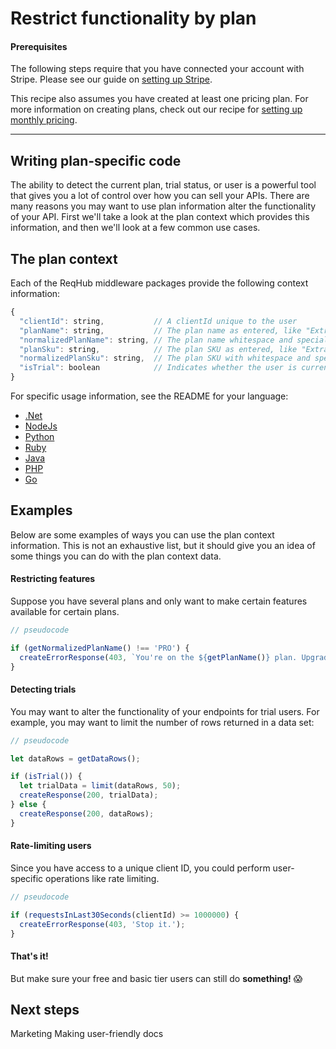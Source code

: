 
# Restrict functionality by plan

#### Prerequisites

The following steps require that you have connected your account with Stripe. Please see our guide on [setting up Stripe](/guides/setting-up-stripe).

This recipe also assumes you have created at least one pricing plan. For more information on creating plans, check out our recipe for [setting up monthly pricing](/recipes/monthly-pricing).

----

## Writing plan-specific code

The ability to detect the current plan, trial status, or user is a powerful tool that gives you a lot of control over how you can sell your APIs.
There are many reasons you may want to use plan information alter the functionality of your API.
First we'll take a look at the plan context which provides this information, and then we'll look at a few common use cases.

## The plan context

Each of the ReqHub middleware packages provide the following context information:

```js
{
  "clientId": string,           // A clientId unique to the user
  "planName": string,           // The plan name as entered, like "Extra awesome"
  "normalizedPlanName": string, // The plan name whitespace and special characters removed, like "Extra-awesome"
  "planSku": string,            // The plan SKU as entered, like "Extra awesome SKU!!!"
  "normalizedPlanSku": string,  // The plan SKU with whitespace and special characters removed, like "Extra-awesome-SKU"
  "isTrial": boolean            // Indicates whether the user is currently in a trial period
}
```

For specific usage information, see the README for your language:

* [.Net](https://github.com/SpaceGiraffe-io/ReqHubDotNet#plan-information)
* [NodeJs](https://github.com/SpaceGiraffe-io/ReqHubNode#plan-information)
* [Python](https://github.com/SpaceGiraffe-io/ReqHubPython#plan-information)
* [Ruby](https://github.com/SpaceGiraffe-io/ReqHubRuby#plan-information)
* [Java](https://github.com/SpaceGiraffe-io/ReqHubJava#plan-information)
* [PHP](https://github.com/SpaceGiraffe-io/ReqHubPHP#plan-information)
* [Go](https://github.com/SpaceGiraffe-io/ReqHubGo#plan-information)

## Examples

Below are some examples of ways you can use the plan context information.
This is not an exhaustive list, but it should give you an idea of some things you can do with the plan context data.

#### Restricting features

Suppose you have several plans and only want to make certain features available for certain plans.

```js
// pseudocode

if (getNormalizedPlanName() !== 'PRO') {
  createErrorResponse(403, `You're on the ${getPlanName()} plan. Upgrade to Pro for access to this feature!`);
}
```

#### Detecting trials

You may want to alter the functionality of your endpoints for trial users.
For example, you may want to limit the number of rows returned in a data set:

```js
// pseudocode

let dataRows = getDataRows();

if (isTrial()) {
  let trialData = limit(dataRows, 50);
  createResponse(200, trialData);
} else {
  createResponse(200, dataRows);
}
```

#### Rate-limiting users

Since you have access to a unique client ID, you could perform user-specific operations like rate limiting.

```js
// pseudocode

if (requestsInLast30Seconds(clientId) >= 1000000) {
  createErrorResponse(403, 'Stop it.');
}
```

#### That's it!

But make sure your free and basic tier users can still do **something!** &#x1f631;

## Next steps
Marketing
Making user-friendly docs

